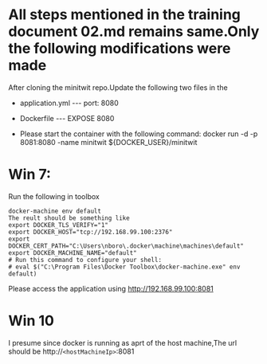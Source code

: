 # All steps mentioned in the training document 02.md remains same.Only the following modifications were made

After cloning the minitwit repo.Update the following two files in the 
* application.yml ---
	port: 8080

* Dockerfile ---
	EXPOSE 8080

* Please start the container with the following command:
	docker run -d -p 8081:8080 -name minitwit ${DOCKER_USER}/minitwit

# Win 7:
 
 Run the following in toolbox 
 
 	docker-machine env default
 	The reult should be something like
 	export DOCKER_TLS_VERIFY="1"
	export DOCKER_HOST="tcp://192.168.99.100:2376"
	export DOCKER_CERT_PATH="C:\Users\nboro\.docker\machine\machines\default"
	export DOCKER_MACHINE_NAME="default"
	# Run this command to configure your shell:
	# eval $("C:\Program Files\Docker Toolbox\docker-machine.exe" env default)
	
 Please access the application using http://192.168.99.100:8081

# Win 10

I presume since docker is running as aprt of the host machine,The url should be
	http://`<hostMachineIp>`:8081

